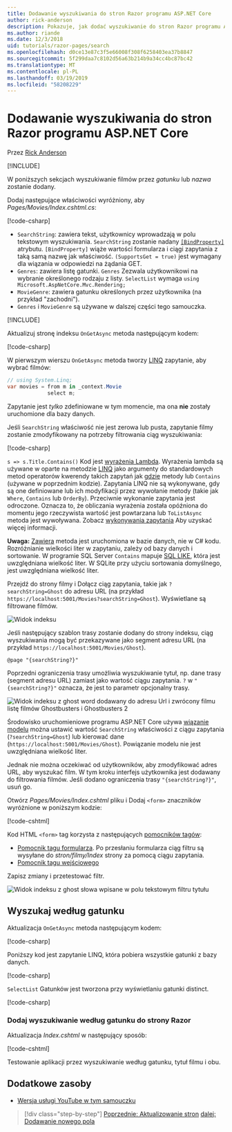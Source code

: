```yaml
---
title: Dodawanie wyszukiwania do stron Razor programu ASP.NET Core
author: rick-anderson
description: Pokazuje, jak dodać wyszukiwanie do stron Razor programu ASP.NET Core
ms.author: riande
ms.date: 12/3/2018
uid: tutorials/razor-pages/search
ms.openlocfilehash: d0ce13e87c3f5e66008f308f6258403ea37b8847
ms.sourcegitcommit: 5f299daa7c8102d56a63b214b9a34cc4bc87bc42
ms.translationtype: MT
ms.contentlocale: pl-PL
ms.lasthandoff: 03/19/2019
ms.locfileid: "58208229"
---
```

# <a name="add-search-to-aspnet-core-razor-pages"></a>Dodawanie wyszukiwania do stron Razor programu ASP.NET Core

Przez [Rick Anderson](https://twitter.com/RickAndMSFT)

[!INCLUDE[](~/includes/rp/download.md)]

W poniższych sekcjach wyszukiwanie filmów przez *gatunku* lub *nazwa* zostanie dodany.

Dodaj następujące właściwości wyróżniony, aby *Pages/Movies/Index.cshtml.cs*:

[!code-csharp[](razor-pages-start/sample/RazorPagesMovie22/Pages/Movies/Index.cshtml.cs?name=snippet_newProps&highlight=11-999)]

* `SearchString`: zawiera tekst, użytkownicy wprowadzają w polu tekstowym wyszukiwania. `SearchString` zostanie nadany [ `[BindProperty]` ](/dotnet/api/microsoft.aspnetcore.mvc.bindpropertyattribute) atrybutu. `[BindProperty]` wiąże wartości formularza i ciągi zapytania z taką samą nazwę jak właściwość. `(SupportsGet = true)` jest wymagany dla wiązania w odpowiedzi na żądania GET.
* `Genres`: zawiera listę gatunki. `Genres` Zezwala użytkownikowi na wybranie określonego rodzaju z listy. `SelectList` wymaga `using Microsoft.AspNetCore.Mvc.Rendering;`
* `MovieGenre`: zawiera gatunku określonych przez użytkownika (na przykład "zachodni").
* `Genres` i `MovieGenre` są używane w dalszej części tego samouczka.

[!INCLUDE[](~/includes/bind-get.md)]

Aktualizuj stronę indeksu `OnGetAsync` metoda następującym kodem:

[!code-csharp[](razor-pages-start/sample/RazorPagesMovie22/Pages/Movies/Index.cshtml.cs?name=snippet_1stSearch)]

W pierwszym wierszu `OnGetAsync` metoda tworzy [LINQ](/dotnet/csharp/programming-guide/concepts/linq/) zapytanie, aby wybrać filmów:

```csharp
// using System.Linq;
var movies = from m in _context.Movie
             select m;
```

Zapytanie jest *tylko* zdefiniowane w tym momencie, ma ona **nie** zostały uruchomione dla bazy danych.

Jeśli `SearchString` właściwość nie jest zerowa lub pusta, zapytanie filmy zostanie zmodyfikowany na potrzeby filtrowania ciąg wyszukiwania:

[!code-csharp[](razor-pages-start/sample/RazorPagesMovie22/Pages/Movies/Index.cshtml.cs?name=snippet_SearchNull)]

`s => s.Title.Contains()` Kod jest [wyrażenia Lambda](/dotnet/csharp/programming-guide/statements-expressions-operators/lambda-expressions). Wyrażenia lambda są używane w oparte na metodzie [LINQ](/dotnet/csharp/programming-guide/concepts/linq/) jako argumenty do standardowych metod operatorów kwerendy takich zapytań jak [gdzie](/dotnet/csharp/programming-guide/concepts/linq/query-syntax-and-method-syntax-in-linq) metody lub `Contains` (używane w poprzednim kodzie). Zapytania LINQ nie są wykonywane, gdy są one definiowane lub ich modyfikacji przez wywołanie metody (takie jak `Where`, `Contains` lub `OrderBy`). Przeciwnie wykonanie zapytania jest odroczone. Oznacza to, że obliczania wyrażenia została opóźniona do momentu jego rzeczywista wartość jest powtarzana lub `ToListAsync` metoda jest wywoływana. Zobacz [wykonywania zapytania](/dotnet/framework/data/adonet/ef/language-reference/query-execution) Aby uzyskać więcej informacji.

**Uwaga:** [Zawiera](/dotnet/api/system.data.objects.dataclasses.entitycollection-1.contains) metoda jest uruchomiona w bazie danych, nie w C# kodu. Rozróżnianie wielkości liter w zapytaniu, zależy od bazy danych i sortowanie. W programie SQL Server `Contains` mapuje [SQL LIKE](/sql/t-sql/language-elements/like-transact-sql), która jest uwzględniana wielkość liter. W SQLite przy użyciu sortowania domyślnego, jest uwzględniana wielkość liter.

Przejdź do strony filmy i Dołącz ciąg zapytania, takie jak `?searchString=Ghost` do adresu URL (na przykład `https://localhost:5001/Movies?searchString=Ghost`). Wyświetlane są filtrowane filmów.

![Widok indeksu](search/_static/ghost.png)

Jeśli następujący szablon trasy zostanie dodany do strony indeksu, ciąg wyszukiwania mogą być przekazywane jako segment adresu URL (na przykład `https://localhost:5001/Movies/Ghost`).

```cshtml
@page "{searchString?}"
```

Poprzedni ograniczenia trasy umożliwia wyszukiwanie tytuł, np. dane trasy (segment adresu URL) zamiast jako wartość ciągu zapytania.  `?` w `"{searchString?}"` oznacza, że jest to parametr opcjonalny trasy.

![Widok indeksu z ghost word dodawany do adresu Url i zwrócony filmu listę filmów Ghostbusters i Ghostbusters 2](search/_static/g2.png)

Środowisko uruchomieniowe programu ASP.NET Core używa [wiązanie modelu](xref:mvc/models/model-binding) można ustawić wartość `SearchString` właściwości z ciągu zapytania (`?searchString=Ghost`) lub kierować dane (`https://localhost:5001/Movies/Ghost`). Powiązanie modelu nie jest uwzględniana wielkość liter.

Jednak nie można oczekiwać od użytkowników, aby zmodyfikować adres URL, aby wyszukać film. W tym kroku interfejs użytkownika jest dodawany do filtrowania filmów. Jeśli dodano ograniczenia trasy `"{searchString?}"`, usuń go.

Otwórz *Pages/Movies/Index.cshtml* pliku i Dodaj `<form>` znaczników wyróżnione w poniższym kodzie:

[!code-cshtml[](razor-pages-start/sample/RazorPagesMovie22/Pages/Movies/Index2.cshtml?highlight=14-19&range=1-22)]

Kod HTML `<form>` tag korzysta z następujących [pomocników tagów](xref:mvc/views/tag-helpers/intro):

* [Pomocnik tagu formularza](xref:mvc/views/working-with-forms#the-form-tag-helper). Po przesłaniu formularza ciąg filtru są wysyłane do *stron/filmy/Index* strony za pomocą ciągu zapytania.
* [Pomocnik tagu wejściowego](xref:mvc/views/working-with-forms#the-input-tag-helper)

Zapisz zmiany i przetestować filtr.

![Widok indeksu z ghost słowa wpisane w polu tekstowym filtru tytułu](search/_static/filter.png)

## <a name="search-by-genre"></a>Wyszukaj według gatunku

Aktualizacja `OnGetAsync` metoda następującym kodem:

[!code-csharp[](razor-pages-start/sample/RazorPagesMovie22/Pages/Movies/Index.cshtml.cs?name=snippet_SearchGenre)]

Poniższy kod jest zapytanie LINQ, która pobiera wszystkie gatunki z bazy danych.

[!code-csharp[](razor-pages-start/sample/RazorPagesMovie22/Pages/Movies/Index.cshtml.cs?name=snippet_LINQ)]

`SelectList` Gatunków jest tworzona przy wyświetlaniu gatunki distinct.

[!code-csharp[](razor-pages-start/sample/RazorPagesMovie22/Pages/Movies/Index.cshtml.cs?name=snippet_SelectList)]

### <a name="add-search-by-genre-to-the-razor-page"></a>Dodaj wyszukiwanie według gatunku do strony Razor

Aktualizacja *Index.cshtml* w następujący sposób:

[!code-cshtml[](razor-pages-start/sample/RazorPagesMovie22/Pages/Movies/IndexFormGenreNoRating.cshtml?highlight=16-18&range=1-26)]

Testowanie aplikacji przez wyszukiwanie według gatunku, tytuł filmu i obu.

## <a name="additional-resources"></a>Dodatkowe zasoby

* [Wersja usługi YouTube w tym samouczku](https://youtu.be/4B6pHtdyo08)

> [!div class="step-by-step"]
> [Poprzednie: Aktualizowanie stron](xref:tutorials/razor-pages/da1)
> [dalej: Dodawanie nowego pola](xref:tutorials/razor-pages/new-field)
